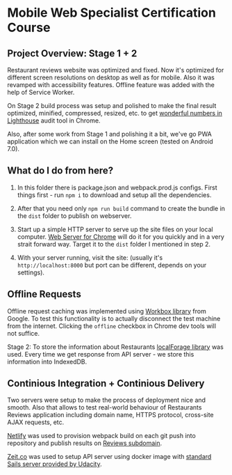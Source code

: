 # Mobile Web Specialist Certification Course

## Project Overview: Stage 1 + 2

Restaurant reviews website was optimized and fixed. Now it's optimized for different screen resolutions on desktop as well as for mobile. Also it was revamped with accessibility features. Offline feature was added with the help of Service Worker.

On Stage 2 build process was setup and polished to make the final result optimized, minified, compressed, resized, etc. to get [wonderful numbers in Lighthouse](https://i.paste.pics/3HFTU.png) audit tool in Chrome.


Also, after some work from Stage 1 and polishing it a bit, we've go PWA application which we can install on the Home screen (tested on Android 7.0).  

## What do I do from here?

1. In this folder there is package.json and webpack.prod.js configs. First things first - run `npm i` to download and setup all the dependencies. 

2. After that you need only `npm run build` command to create the bundle in the `dist` folder to publish on webserver.

3. Start up a simple HTTP server to serve up the site files on your local computer. [Web Server for Chrome](https://chrome.google.com/webstore/detail/web-server-for-chrome/ofhbbkphhbklhfoeikjpcbhemlocgigb?hl=en) will do it for you quickly and in a very strait forward way. Target it to the `dist` folder I mentioned in step 2.

4. With your server running, visit the site: (usually it's `http://localhost:8000` but port can be different, depends on your settings).

## Offline Requests

Offline request caching was implemented using [Workbox library](https://developers.google.com/web/tools/workbox/modules/workbox-background-sync#testing_workbox_background_sync) from Google. To test this functionality is to actually disconnect the test machine from the internet. Clicking the `offline` checkbox in Chrome dev tools will not suffice.

Stage 2: To store the information about Restaurants [localForage library](https://localforage.github.io/localForage/) was used. Every time we get response from API server - we store this information into IndexedDB.

## Continious Integration + Continious Delivery

Two servers were setup to make the process of deployment nice and smooth. Also that allows to test real-world behaviour of Restaurants Reviews application including domain name, HTTPS protocol, cross-site AJAX requests, etc.

[Netlify](http://netlify.com) was used to provision webpack build on each git push into repository and publish results on [Reviews subdomain](http://reviews.tt34.com).

[Zeit.co](https://zeit.co/docs) was used to setup API server using docker image with [standard Sails server provided by Udacity](https://github.com/udacity/mws-restaurant-stage-2).